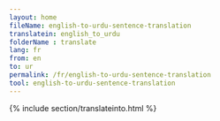 ```yaml
---
layout: home
fileName: english-to-urdu-sentence-translation
translatein: english_to_urdu
folderName : translate
lang: fr
from: en
to: ur
permalink: /fr/english-to-urdu-sentence-translation
tool: english-to-urdu-sentence-translation
---
```

{% include section/translateinto.html %}